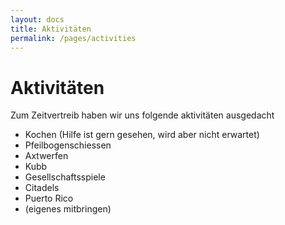 ```yaml
---
layout: docs
title: Aktivitäten
permalink: /pages/activities
---
```


# Aktivitäten

Zum Zeitvertreib haben wir uns folgende aktivitäten ausgedacht

* Kochen (Hilfe ist gern gesehen, wird aber nicht erwartet)
* Pfeilbogenschiessen
* Axtwerfen
* Kubb
* Gesellschaftsspiele
 * Citadels
 * Puerto Rico
 * (eigenes mitbringen)
